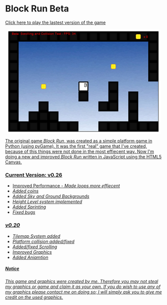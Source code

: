 <h1>Block Run Beta</h1>

<p><a href="http://cs.iupui.edu/~spdwiecz/JavaScript/Block%20Run/blockRun.html"> Click here to play the lastest version of the game</p>

<img src="screenshot.PNG" style="display:block; margin: auto" alt="Game Play Example" />

<p>
The original game <em>Block Run</em>, was created as a simple platform game in Python (using pyGame). It was the first "real" game that I've created, because of this things were not done in the most effiecent way. Now I'm doing a new and improved <em>Block Run</em> written in JavaScript using the HTML5 Canvas. 
</p>

<h3>Current Version: <strong>v0.26</strong></h3>
<ul>
  <li>Improved Performance - <em>Made loops more effiecent</am></li>
  <li>Added coins</li>
  <li>Added Sky and Ground Backgrounds</li>
  <li>Height Level system implemented</li>
  <li>Added Sprinting</li>
  <li>Fixed bugs</li>
</ul>

<h3><em>v0.20</em></h3>
<ul>
  <li>Tilemap System added</li>
  <li>Platform collision added/fixed</li>
  <li>Added/fixed Scrolling</li>
  <li>Improved Graphics</li>
  <li>Added Aniamtion</li>
</ul>

<h5>Notice</h5>
<p>This game and graphics were created by me. Therefore you may not steal my graphics or game and claim it as your own. If you do wish to use any of my graphics please contact me on doing so; I will simply ask you to give me credit on the used graphics.</p>
